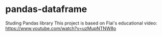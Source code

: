 # pandas-dataframe
Studing Pandas library
This project is based on Flai's educational video: https://www.youtube.com/watch?v=uzMupNTNW8o
